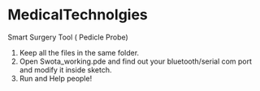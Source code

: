# MedicalTechnolgies
Smart Surgery Tool ( Pedicle Probe)

1. Keep all the files in the same folder.
2. Open Swota_working.pde and find out your bluetooth/serial com port and modify it inside sketch.
3. Run and Help people!
